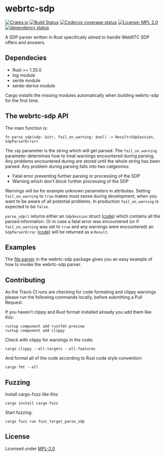 # webrtc-sdp

[![Crates.io](https://img.shields.io/crates/v/webrtc-sdp.svg)](https://crates.io/crates/webrtc-sdp)
[![Build Status](https://travis-ci.org/mozilla/webrtc-sdp.svg?branch=master)](https://travis-ci.org/mozilla/webrtc-sdp)
[![Codecov coverage status](https://codecov.io/gh/mozilla/webrtc-sdp/branch/master/graph/badge.svg)](https://codecov.io/gh/webrtc-sdp/webrtc-sdp)
[![License: MPL 2.0](https://img.shields.io/badge/License-MPL%202.0-brightgreen.svg)](#License)
[![dependency status](https://deps.rs/repo/github/mozilla/webrtc-sdp/status.svg)](https://deps.rs/repo/github/mozilla/webrtc-sdp)

A SDP parser written in Rust specifically aimed to handle WebRTC SDP offers and answers.

## Dependecies

* Rust >= 1.35.0
* log module
* serde module
* serde-derive module

Cargo installs the missing modules automatically when building webrtc-sdp for the first time.

## The webrtc-sdp API

The main function is:
```
fn parse_sdp(sdp: &str, fail_on_warning: bool) -> Result<SdpSession, SdpParserError>
```
The `sdp` parameter is the string which will get parsed. The `fail_on_warning` parameter determines how to treat warnings encountered during parsing. Any problems encountered during are stored until the whole string has been parsed. Any problem during parsing falls into two catgeories:

* Fatal error preventing further parsing or processing of the SDP
* Warning which don't block further processing of the SDP

Warnings will be for example unknown parameters in attributes. Setting `fail_on_warning` to `true` makes most sense during development, when you want to be aware of all potential problems. In production `fail_on_warning` is expected to be `false`.

`parse_sdp()` returns either an `SdpSession` struct ([code](https://github.com/mozilla/webrtc-sdp/blob/master/src/lib.rs#L137)) which contains all the parsed information. Or in case a fatal error was encountered (or if `fail_on_warning` was set to `true` and any warnings were encountered) an `SdpParserError` ([code](https://github.com/mozilla/webrtc-sdp/blob/master/src/error.rs#L117)) will be returned as a `Result`.

## Examples

The [file parser](https://github.com/mozilla/webrtc-sdp/blob/master/examples/file_parser.rs) in the webrtc-sdp package gives you an easy example of how to invoke the webrtc-sdp parser.

## Contributing

As the Travis CI runs are checking for code formating and clippy warnings please run the following commands locally, before submitting a Pull Request.

If you haven't clippy and Rust format installed already you add them like this:
```
rustup component add rustfmt-preview
rustup component add clippy
```

Check with clippy for warnings in the code:
```
cargo clippy --all-targets --all-features
```

And format all of the code according to Rust code style convention:
```
cargo fmt --all
```

## Fuzzing

Install cargo-fuzz like this:
```
cargo install cargo-fuzz
```

Start fuzzing:
```
cargo fuzz run fuzz_target_parse_sdp
```

## License

Licensed under [MPL-2.0](https://www.mozilla.org/MPL/2.0/)
